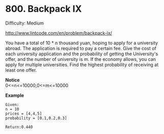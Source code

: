 # 800. Backpack IX

Difficulty: Medium

http://www.lintcode.com/en/problem/backpack-ix/

You have a total of 10 * n thousand yuan, hoping to apply for a university abroad. The application is required to pay a certain fee. Give the cost of each university application and the probability of getting the University's offer, and the number of university is m. If the economy allows, you can apply for multiple universities. Find the highest probability of receiving at least one offer.

**Notice**  
0<=n<=10000,0<=m<=10000

**Example**  
```
Given:
n = 10
prices = [4,4,5]
probability = [0.1,0.2,0.3]

Return:0.440
```
